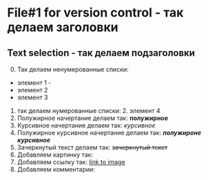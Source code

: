 # File#1 for version control - так делаем заголовки
## Text selection - так делаем подзаголовки
0. Так делаем ненумерованные списки: 
* элемент 1 - 
* элемент 2
* элемент 3
1. так делаем нумерованные списки:
    2. элемент 4
3. Полужирное начертание делаем так: **полужирное**
4. Курсивное начертание делаем так: *курсивное*
5. Полужирное курсивное начертание делаем так: ***полужироне курсивное***
6. Зачеркнутый текст делаем так: ~~зачеркнутый текст~~
7. Добавляем картинку так: ![<text>](./1.png) 
8. Добавляем ссылку так: [link to image](../1.png)
9. Добавляем комментарии: <!---my comment--->

